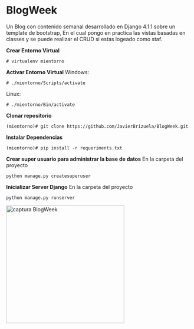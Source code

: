 # BlogWeek

Un Blog con contenido semanal desarrollado en Django 4.1.1 sobre un template de bootstrap, En el cual pongo en practica las vistas basadas en classes y se puede realizar el CRUD si estas logeado como staf. 

**Crear Entorno Virtual**

    # virtualenv mientorno
  
  **Activar Entorno Virtual**
	Windows:
	
    # ./mientorno/Scripts/activate
  Linux:
	
    # ./mientorno/Bin/activate

**Clonar repositorio**

    (mientorno)# git clone https://github.com/JavierBrizuela/BlogWeek.git

**Instalar Dependencias**

    (mientorno)# pip install -r requeriments.txt

**Crear super usuario para administrar la base de datos**
En la carpeta del proyecto

    python manage.py createsuperuser

**Inicializar Server Django**
En la carpeta del proyecto

    python manage.py runserver

<img src="https://user-images.githubusercontent.com/96395154/222982672-5d96fa62-35db-4943-b4e2-47ef040254c2.png" alt="captura BlogWeek" height='320'> 
